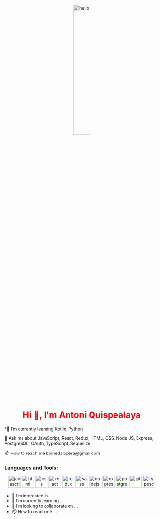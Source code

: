 <p align="center">
  <img src="https://www.rdstation.com/blog/wp-content/uploads/sites/2/2017/09/thestocks.jpg" alt="hello" width="33%" >
</p>
<h1 align="center" style="color:red"> Hi 👋, I'm Antoni Quispealaya </h1>

*🌱 I’m currently learning Kotlin, Python

💬 Ask me about JavaScript, React, Redux, HTML, CSS, Node JS, Express, PostgreSQL, OAuth, TypeScript, Sequelize

📫 How to reach me bpinedalopera@gmail.com

<h3>Languages and Tools:</h3>
<p align="center">
  <img src="https://upload.wikimedia.org/wikipedia/commons/thumb/9/99/Unofficial_JavaScript_logo_2.svg/1024px-Unofficial_JavaScript_logo_2.svg.png" alt="javascript"        height="40px" >
  <img src="https://upload.wikimedia.org/wikipedia/commons/thumb/3/38/HTML5_Badge.svg/600px-HTML5_Badge.svg.png" alt="html" height="40px" >
  <img src="https://cdn4.iconfinder.com/data/icons/social-media-logos-6/512/121-css3-512.png" alt="css" height="40px" >
  <img src="https://seeklogo.com/images/R/react-logo-7B3CE81517-seeklogo.com.png" alt="react" height="40px" >
  <img src="https://seeklogo.com/images/R/redux-logo-9CA6836C12-seeklogo.com.png" alt="redux" height="40px" >
  <img src="https://upload.wikimedia.org/wikipedia/commons/thumb/9/96/Sass_Logo_Color.svg/1280px-Sass_Logo_Color.svg.png" alt="sass" height="40px" >
  <img src="https://cdn.pixabay.com/photo/2015/04/23/17/41/node-js-736399_960_720.png" alt="nodejs" height="40px" >
  <img src="https://i.cloudup.com/zfY6lL7eFa-3000x3000.png" alt="express" height="40px" >
  <img src="https://upload.wikimedia.org/wikipedia/commons/thumb/2/29/Postgresql_elephant.svg/1200px-Postgresql_elephant.svg.png" alt="postgresql" height="40px" >
  <img src="https://www.vectorlogo.zone/logos/git-scm/git-scm-icon.svg" alt="git" height="40px" >
  <img src="https://upload.wikimedia.org/wikipedia/commons/thumb/4/4c/Typescript_logo_2020.svg/1200px-Typescript_logo_2020.svg.png" alt="typescript" height="40px" >
</p>

- 👀 I’m interested in ...
- 🌱 I’m currently learning ...
- 💞️ I’m looking to collaborate on ...
- 📫 How to reach me ...

<!---
NosliwKuns/NosliwKuns is a ✨ special ✨ repository because its `README.md` (this file) appears on your GitHub profile.
You can click the Preview link to take a look at your changes.
--->
